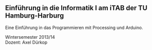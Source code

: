 ## Einführung in die Informatik I am iTAB der TU Hamburg-Harburg  
Eine Einführung in das Programmieren mit Processing und Arduino.

Wintersemester 2013/14  
Dozent: Axel Dürkop






